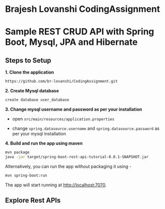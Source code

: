 # Brajesh Lovanshi CodingAssignment





# Sample REST CRUD API with Spring Boot, Mysql, JPA and Hibernate 

## Steps to Setup

**1. Clone the application**

```bash
https://github.com/br-lovanshi/CodingAssignment.git
```

**2. Create Mysql database**
```bash
create database user_database
```

**3. Change mysql username and password as per your installation**

+ open `src/main/resources/application.properties`

+ change `spring.datasource.username` and `spring.datasource.password` as per your mysql installation

**4. Build and run the app using maven**

```bash
mvn package
java -jar target/spring-boot-rest-api-tutorial-0.0.1-SNAPSHOT.jar

```

Alternatively, you can run the app without packaging it using -

```bash
mvn spring-boot:run
```

The app will start running at <http://localhost:7070>.

## Explore Rest APIs
